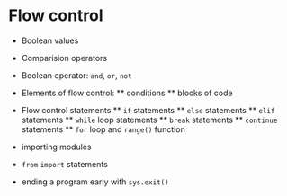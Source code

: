 # Flow control

* Boolean values

* Comparision operators

* Boolean operator: `and`, `or`, `not`

* Elements of flow control: 
** conditions
** blocks of code

* Flow control statements
** `if` statements
** `else` statements
** `elif` statements
** `while` loop statements
** `break` statements
** `continue` statements
** `for` loop and `range()` function

* importing modules

* `from` `import` statements

* ending a program early with `sys.exit()`


